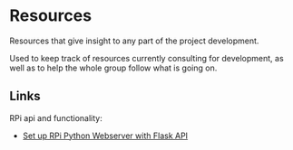 # Resources
Resources that give insight to any part of the project development. 

Used to keep track of resources currently consulting for development, as well as to help the whole group follow what is going on. 

## Links
RPi api and functionality:
- [Set up RPi Python Webserver with Flask API](https://towardsdatascience.com/python-webserver-with-flask-and-raspberry-pi-398423cc6f5d)

